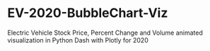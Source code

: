 # EV-2020-BubbleChart-Viz
Electric Vehicle Stock Price, Percent Change and Volume animated visualization in Python Dash with Plotly for 2020
